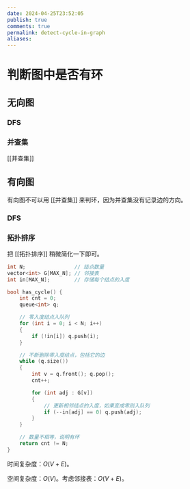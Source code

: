 ```yaml
---
date: 2024-04-25T23:52:05
publish: true
comments: true
permalink: detect-cycle-in-graph
aliases:
---
```


# 判断图中是否有环

## 无向图

### DFS

### 并查集

[[并查集]]

## 有向图

有向图不可以用 [[并查集]] 来判环，因为并查集没有记录边的方向。

### DFS

### 拓扑排序

把 [[拓扑排序]] 稍微简化一下即可。

``` cpp
int N;                // 结点数量
vector<int> G[MAX_N]; // 邻接表
int in[MAX_N];        // 存储每个结点的入度

bool has_cycle() {
    int cnt = 0;
    queue<int> q;

    // 零入度结点入队列
    for (int i = 0; i < N; i++)
    {
        if (!in[i]) q.push(i);
    }

    // 不断删除零入度结点，包括它的边
    while (q.size())
    {
        int v = q.front(); q.pop();
        cnt++;

        for (int adj : G[v])
        {
            // 更新相邻结点的入度，如果变成零则入队列
            if (--in[adj] == 0) q.push(adj);
        }
    }

    // 数量不相等，说明有环
    return cnt != N;
}
```

时间复杂度：$O(V+E)$。

空间复杂度：$O(V)$。考虑邻接表：$O(V+E)$。
